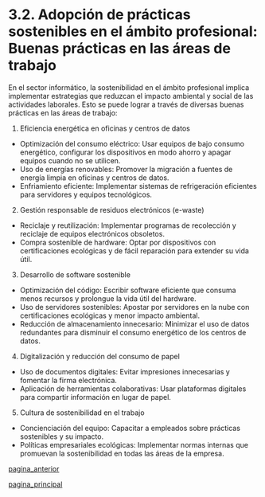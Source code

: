 # 3.2. Adopción de prácticas sostenibles en el ámbito profesional: Buenas prácticas en las áreas de trabajo

En el sector informático, la sostenibilidad en el ámbito profesional implica implementar estrategias que reduzcan el impacto ambiental y social de las actividades laborales. Esto se puede lograr a través de diversas buenas prácticas en las áreas de trabajo:

1. Eficiencia energética en oficinas y centros de datos
   
- Optimización del consumo eléctrico: Usar equipos de bajo consumo energético, configurar los dispositivos en modo ahorro y apagar equipos cuando no se utilicen.
- Uso de energías renovables: Promover la migración a fuentes de energía limpia en oficinas y centros de datos.
- Enfriamiento eficiente: Implementar sistemas de refrigeración eficientes para servidores y equipos tecnológicos.

2. Gestión responsable de residuos electrónicos (e-waste)
   
- Reciclaje y reutilización: Implementar programas de recolección y reciclaje de equipos electrónicos obsoletos.
- Compra sostenible de hardware: Optar por dispositivos con certificaciones ecológicas y de fácil reparación para extender su vida útil.

3. Desarrollo de software sostenible
   
- Optimización del código: Escribir software eficiente que consuma menos recursos y prolongue la vida útil del hardware.
- Uso de servidores sostenibles: Apostar por servidores en la nube con certificaciones ecológicas y menor impacto ambiental.
- Reducción de almacenamiento innecesario: Minimizar el uso de datos redundantes para disminuir el consumo energético de los centros de datos.

4. Digitalización y reducción del consumo de papel
   
- Uso de documentos digitales: Evitar impresiones innecesarias y fomentar la firma electrónica.
- Aplicación de herramientas colaborativas: Usar plataformas digitales para compartir información en lugar de papel.

5. Cultura de sostenibilidad en el trabajo

- Concienciación del equipo: Capacitar a empleados sobre prácticas sostenibles y su impacto.
- Políticas empresariales ecológicas: Implementar normas internas que promuevan la sostenibilidad en todas las áreas de la empresa.

[pagina_anterior](3.1_Adopcion_de_Practicas_Sostenibles_en_el_Ambito_Profesional_Trujillo.md)

[pagina_principal](3_Retos_Abientales_y_Sociales_Trujillo.md)
